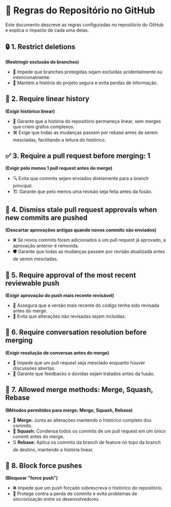 # 🚀 Regras do Repositório no GitHub

Este documento descreve as regras configuradas no repositório do GitHub e explica o impacto de cada uma delas. 

## 🔒 1. Restrict deletions
**(Restringir exclusão de branches)**
- 🚫 Impede que branches protegidas sejam excluídas acidentalmente ou intencionalmente.
- 🔐 Mantém a história do projeto segura e evita perdas de informação.

## 📜 2. Require linear history
**(Exigir histórico linear)**
- 🔄 Garante que a história do repositório permaneça linear, sem merges que criem grafos complexos.
- 🛠️ Exige que todas as mudanças passem por rebase antes de serem mescladas, facilitando a leitura do histórico.

## ✅ 3. Require a pull request before merging: 1
**(Exigir pelo menos 1 pull request antes do merge)**
- 🔍 Evita que commits sejam enviados diretamente para a branch principal.
- 🏗️ Garante que pelo menos uma revisão seja feita antes da fusão.

## 🔄 4. Dismiss stale pull request approvals when new commits are pushed
**(Descartar aprovações antigas quando novos commits são enviados)**
- ❌ Se novos commits forem adicionados a um pull request já aprovado, a aprovação anterior é removida.
- 🛡️ Garante que todas as mudanças passem por revisão atualizada antes de serem mescladas.

## 🔎 5. Require approval of the most recent reviewable push
**(Exigir aprovação do push mais recente revisável)**
- 📌 Assegura que a versão mais recente do código tenha sido revisada antes do merge.
- 🚧 Evita que alterações não revisadas sejam incluídas.

## 💬 6. Require conversation resolution before merging
**(Exigir resolução de conversas antes do merge)**
- 🔁 Impede que um pull request seja mesclado enquanto houver discussões abertas.
- 📢 Garante que feedbacks e dúvidas sejam tratados antes da fusão.

## 🔀 7. Allowed merge methods: Merge, Squash, Rebase
**(Métodos permitidos para merge: Merge, Squash, Rebase)**
- 🔧 **Merge:** Junta as alterações mantendo o histórico completo dos commits.
- 🔄 **Squash:** Condensa todos os commits de um pull request em um único commit antes do merge.
- 🔃 **Rebase:** Aplica os commits da branch de feature no topo da branch de destino, mantendo a história linear.

## 🛑 8. Block force pushes
**(Bloquear "force push")**
- ❌ Impede que um push forçado sobrescreva o histórico do repositório.
- 🔐 Protege contra a perda de commits e evita problemas de sincronização entre os desenvolvedores.
